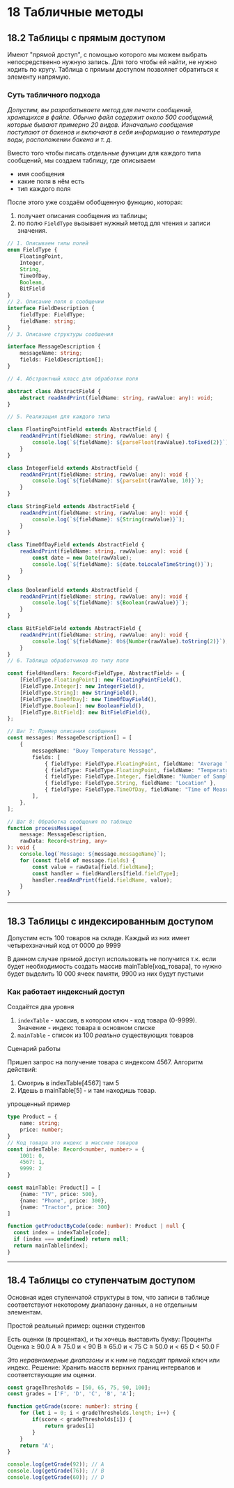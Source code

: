 
# 18 Табличные методы

## 18.2 Таблицы с прямым доступом
Имеют "прямой доступ", с помощью которого мы можем выбрать непосредственно нужную запись.
Для того чтобы ей найти, не нужно ходить по кругу.
Таблица с прямым доступом позволяет обратиться к элементу напрямую.

### Суть табличного подхода
_Допустим, вы разрабатываете метод для печати сообщений, хранящихся в файле.
Обычно файл содержит около 500 сообщений, которые бывают примерно 20 видов.
Изначально сообщения поступают от бакенов и включают в себя информацию о
температуре воды, расположении бакена и т. д._

Вместо того чтобы писать *отдельные функции* для каждого типа сообщений, мы создаем таблицу, где описываем
- имя сообщения
- какие поля в нём есть
- тип каждого поля

После этого уже создаём обобщенную функцию, которая:
1) получает описания сообщения из таблицы;
2) по полю `FieldType` вызывает нужный метод для чтения и записи значения.

```typescript
// 1. Описываем типы полей
enum FieldType {
    FloatingPoint,
    Integer,
    String,
    TimeOfDay,
    Boolean,
    BitField
}
// 2. Описание поля в сообщении
interface FieldDescription {
    fieldType: FieldType;
    fieldName: string;
}
// 3. Описание структуры сообшения 

interface MessageDescription {
    messageName: string;
    fields: FieldDescription[];
}

// 4. Абстрактный класс для обработки поля

abstract class AbstractField {
    abstract readAndPrint(fieldName: string, rawValue: any): void;
}

// 5. Реализация для каждого типа

class FloatingPointField extends AbstractField {
    readAndPrint(fieldName: string, rawValue: any) {
        console.log(`${fieldName}: ${parseFloat(rawValue).toFixed(2)}`);
    }
}

class IntegerField extends AbstractField {
    readAndPrint(fieldName: string, rawValue: any): void {
        console.log(`${fieldName}: ${parseInt(rawValue, 10)}`);
    }
}

class StringField extends AbstractField {
    readAndPrint(fieldName: string, rawValue: any): void {
        console.log(`${fieldName}: ${String(rawValue)}`);
    }
}

class TimeOfDayField extends AbstractField {
    readAndPrint(fieldName: string, rawValue: any): void {
        const date = new Date(rawValue);
        console.log(`${fieldName}: ${date.toLocaleTimeString()}`);
    }
}

class BooleanField extends AbstractField {
    readAndPrint(fieldName: string, rawValue: any): void {
        console.log(`${fieldName}: ${Boolean(rawValue)}`);
    }
}

class BitFieldField extends AbstractField {
    readAndPrint(fieldName: string, rawValue: any): void {
        console.log(`${fieldName}: 0b${Number(rawValue).toString(2)}`);
    }
}
// 6. Таблица обработчиков по типу поля 

const fieldHandlers: Record<FieldType, AbstractField> = {
    [FieldType.FloatingPoint]: new FloatingPointField(),
    [FieldType.Integer]: new IntegerField(),
    [FieldType.String]: new StringField(),
    [FieldType.TimeOfDay]: new TimeOfDayField(),
    [FieldType.Boolean]: new BooleanField(),
    [FieldType.BitField]: new BitFieldField(),
};

// Шаг 7: Пример описания сообщения
const messages: MessageDescription[] = [
    {
        messageName: "Buoy Temperature Message",
        fields: [
            { fieldType: FieldType.FloatingPoint, fieldName: "Average Temperature" },
            { fieldType: FieldType.FloatingPoint, fieldName: "Temperature Range" },
            { fieldType: FieldType.Integer, fieldName: "Number of Samples" },
            { fieldType: FieldType.String, fieldName: "Location" },
            { fieldType: FieldType.TimeOfDay, fieldName: "Time of Measurement" },
        ],
    },
];

// Шаг 8: Обработка сообщения по таблице
function processMessage(
    message: MessageDescription,
    rawData: Record<string, any>
): void {
    console.log(`Message: ${message.messageName}`);
    for (const field of message.fields) {
        const value = rawData[field.fieldName];
        const handler = fieldHandlers[field.fieldType];
        handler.readAndPrint(field.fieldName, value);
    }
}

```
-----
## 18.3 Таблицы с индексированным доступом
Допустим есть 100 товаров на складе. Каждый из них имеет четырехзначный код от 0000 до 9999

В данном случае прямой доступ использовать не получится т.к. если будет необходимость создать массив mainTable[код_товара], то нужно будет выделить 10 000 ячеек памяти, 9900 из них будут пустыми

### Как работает индексный доступ
Создаётся два уровня
1) `indexTable` - массив, в котором ключ - код товара (0-9999). Значение - индекс товара в основном списке
2) `mainTable` - список из 100 _реально_ существующих товаров

Сценарий работы

Пришел запрос на получение товара с индексом 4567.
Алгоритм действий:
1) Смотриь в indexTable[4567] там 5 
2) Идешь в mainTable[5] - и там находишь товар.

упрощенный пример
```typescript
type Product = {
    name: string;
    price: number;
}
// Код товара это индекс в массиве товаров
const indexTable: Record<number, number> = {
    1001: 0,
    4567: 1,
    9999: 2
}

const mainTable: Product[] = [
    {name: "TV", price: 500},
    {name: "Phone", price: 300},
    {name: "Tractor", price: 300}
]

function getProductByCode(code: number): Product | null {
  const index = indexTable[code];
  if (index === undefined) return null;
  return mainTable[index];
}
```
----
## 18.4 Таблицы со ступенчатым доступом
Основная идея ступенчатой структуры в том, что записи в таблице соответствуют некоторому диапазону данных, а не отдельным элементам.

Простой реальный пример: оценки студентов

Есть оценки (в процентах), и ты хочешь выставить букву:
Проценты	Оценка
≥ 90.0	        A
≥ 75.0 и < 90	B
≥ 65.0 и < 75	C
≥ 50.0 и < 65	D
< 50.0	        F

Это *неравномерные диапазоны* и к ним не подходят прямой ключ или индекс.
Решение:
Хранить масств верхних границ интервалов и соответствующие им оценки.

```typescript
const grageThresholds = [50, 65, 75, 90, 100];
const grades = ['F', 'D', 'C', 'B', 'A'];

function getGrade(score: number): string {
    for (let i = 0; i < gradeThresholds.length; i++) {
        if(score < gradeThresholds[i]) {
            return grades[i]
        }
    }
    return 'A';
}

console.log(getGrade(92)); // A
console.log(getGrade(76)); // B
console.log(getGrade(60)); // D
```